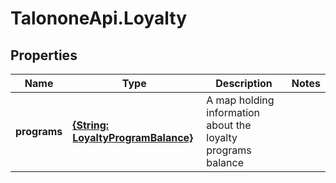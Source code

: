 # TalononeApi.Loyalty

## Properties
Name | Type | Description | Notes
------------ | ------------- | ------------- | -------------
**programs** | [**{String: LoyaltyProgramBalance}**](LoyaltyProgramBalance.md) | A map holding information about the loyalty programs balance | 


